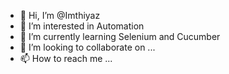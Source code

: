 - 👋 Hi, I’m @Imthiyaz
- 👀 I’m interested in Automation 
- 🌱 I’m currently learning Selenium and Cucumber
- 💞️ I’m looking to collaborate on ...
- 📫 How to reach me ...

<!---
Imthiyaz28/LearnAutomationSeleniumAndCucumber is a ✨ special ✨ repository because its `README.md` (this file) appears on your GitHub profile.
You can click the Preview link to take a look at your changes.
--->
